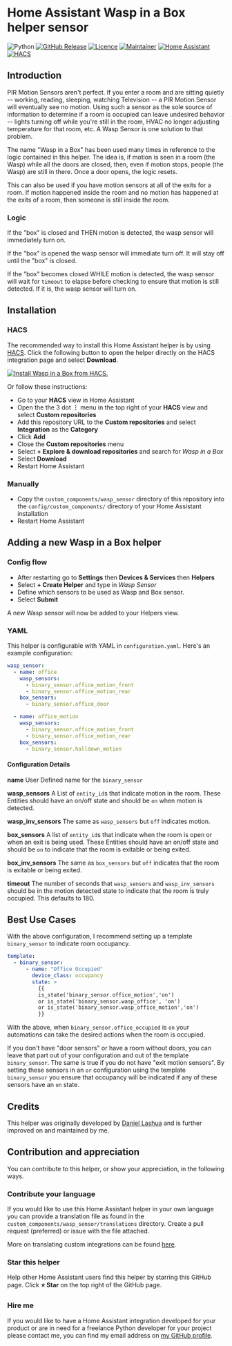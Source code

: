 # Home Assistant Wasp in a Box helper sensor

![Python][python-shield]
[![GitHub Release][releases-shield]][releases]
[![Licence][license-shield]][license]
[![Maintainer][maintainer-shield]][maintainer]
[![Home Assistant][homeassistant-shield]][homeassistant]
[![HACS][hacs-shield]][hacs]  

## Introduction

PIR Motion Sensors aren't perfect. If you enter a room and are sitting quietly -- working, reading,
sleeping, watching Television -- a PIR Motion Sensor will eventually see no motion. Using such a
sensor as the sole source of information to determine if a room is occupied can leave undesired
behavior -- lights turning off while you're still in the room, HVAC no longer adjusting
temperature for that room, etc. A Wasp Sensor is one solution to that problem.

The name "Wasp in a Box" has been used many times in reference to the logic contained in this
helper. The idea is, if motion is seen in a room (the Wasp) while all the doors are closed, then,
even if motion stops, people (the Wasp) are still in there. Once a door opens, the logic resets.

This can also be used if you have motion sensors at all of the exits for a room. If motion happened
inside the room and no motion has happened at the exits of a room, then someone is still inside the
room.

### Logic

If the "box" is closed and THEN motion is detected, the wasp sensor will immediately turn on.

If the "box" is opened the wasp sensor will immediate turn off. It will stay off until the "box" is closed.

If the "box" becomes closed WHILE motion is detected, the wasp sensor will wait for `timeout` to elapse before checking to ensure that motion is still detected. If it is, the wasp sensor will turn on.

## Installation

### HACS

The recommended way to install this Home Assistant helper is by using [HACS][hacs].
Click the following button to open the helper directly on the HACS integration page and select **Download**.

[![Install Wasp in a Box from HACS.](https://my.home-assistant.io/badges/hacs_repository.svg)](https://my.home-assistant.io/redirect/hacs_repository/?owner=rrooggiieerr&repository=homeassistant-wasp&category=integration)

Or follow these instructions:

- Go to your **HACS** view in Home Assistant
- Open the the 3 dot **&vellip;** menu in the top right of your **HACS** view and select **Custom repositories**
- Add this repository URL to the **Custom repositories** and select
**Integration** as the **Category**
- Click **Add**
- Close the **Custom repositories** menu
- Select **+ Explore & download repositories** and search for *Wasp in a Box*
- Select **Download**
- Restart Home Assistant

### Manually

- Copy the `custom_components/wasp_sensor` directory of this repository into the
`config/custom_components/` directory of your Home Assistant installation
- Restart Home Assistant

## Adding a new Wasp in a Box helper

### Config flow

- After restarting go to **Settings** then **Devices & Services** then **Helpers**
- Select **+ Create Helper** and type in *Wasp Sensor*
- Define which sensors to be used as Wasp and Box sensor.
- Select **Submit**

A new Wasp sensor will now be added to your Helpers view.

### YAML

This helper is configurable with YAML in `configuration.yaml`. Here's an example configuration:

```yaml
wasp_sensor:
  - name: office
    wasp_sensors:
      - binary_sensor.office_motion_front
      - binary_sensor.office_motion_rear
    box_sensors:
      - binary_sensor.office_door

  - name: office_motion
    wasp_sensors:
      - binary_sensor.office_motion_front
      - binary_sensor.office_motion_rear
    box_sensors:
      - binary_sensor.halldown_motion
```

#### Configuration Details

**name**
User Defined name for the `binary_sensor`

**wasp_sensors**
A List of `entity_id`s that indicate motion in the room. These Entities should have an on/off state and should be `on` when motion is detected.

**wasp_inv_sensors**
The same as `wasp_sensors` but `off` indicates motion.

**box_sensors**
A list of `entity_id`s that indicate when the room is open or when an exit is being used. These Entities should have an on/off state and should be `on` to indicate that the room is exitable or being exited.

**box_inv_sensors**
The same as `box_sensors` but `off` indicates that the room is exitable or being exited.

**timeout**
The number of seconds that `wasp_sensors` and `wasp_inv_sensors` should be in the motion detected state to indicate that the room is truly occupied. This defaults to 180.

## Best Use Cases
With the above configuration, I recommend setting up a template `binary_sensor` to indicate room occupancy.

```yaml
template:
  - binary_sensor:
      - name: "Office Occupied"
        device_class: occupancy
        state: >
          {{
          is_state('binary_sensor.office_motion','on')
          or is_state('binary_sensor.wasp_office', 'on')
          or is_state('binary_sensor.wasp_office_motion','on')
          }}
```

With the above, when `binary_sensor.office_occupied` is `on` your automations can take the desired actions when the room is occupied.

If you don't have "door sensors" or have a room without doors, you can leave that part out of your configuration and out of the template `binary_sensor`. The same is true if you do not have "exit motion sensors". By setting these sensors in an `or` configuration using the template `binary_sensor` you ensure that occupancy will be indicated if any of these sensors have an `on` state.

## Credits

This helper was originally developed by [Daniel Lashua](https://github.com/dlashua) and is further
improved on and maintained by me.

## Contribution and appreciation

You can contribute to this helper, or show your appreciation, in the following ways.

### Contribute your language

If you would like to use this Home Assistant helper in your own language you can provide a
translation file as found in the `custom_components/wasp_sensor/translations` directory. Create a
pull request (preferred) or issue with the file attached.

More on translating custom integrations can be found
[here](https://developers.home-assistant.io/docs/internationalization/custom_integration/).

### Star this helper

Help other Home Assistant users find this helper by starring this GitHub page. Click **⭐ Star**
on the top right of the GitHub page.

### Hire me

If you would like to have a Home Assistant integration developed for your product or are in need
for a freelance Python developer for your project please contact me, you can find my email address
on [my GitHub profile](https://github.com/rrooggiieerr).

[python-shield]: https://img.shields.io/badge/python-3670A0?style=for-the-badge&logo=python&logoColor=ffdd54
[releases]: https://github.com/rrooggiieerr/homeassistant-wasp/releases
[releases-shield]: https://img.shields.io/github/v/release/rrooggiieerr/homeassistant-wasp?style=for-the-badge
[license]: ./LICENSE
[license-shield]: https://img.shields.io/github/license/rrooggiieerr/homeassistant-wasp?style=for-the-badge
[maintainer]: https://github.com/rrooggiieerr
[maintainer-shield]: https://img.shields.io/badge/MAINTAINER-%40rrooggiieerr-41BDF5?style=for-the-badge
[homeassistant]: https://www.home-assistant.io/
[homeassistant-shield]: https://img.shields.io/badge/home%20assistant-%2341BDF5.svg?style=for-the-badge&logo=home-assistant&logoColor=white
[hacs]: https://hacs.xyz/
[hacs-shield]: https://img.shields.io/badge/HACS-Custom-41BDF5.svg?style=for-the-badge
